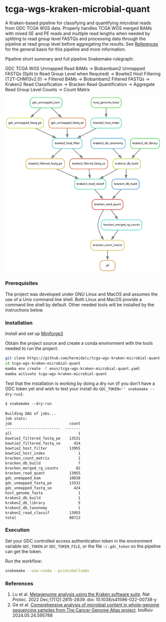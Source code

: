 # tcga-wgs-kraken-microbial-quant

A Kraken-based pipeline for classifying and quantifying microbial
reads from GDC TCGA WGS data. Properly handles TCGA WGS merged
BAMs with mixed SE and PE reads and multiple read lengths when needed
by splitting to read group level FASTQs and processing data through
the pipeline at read group level before aggregating the results.
See [References](#references) for the general basis for this pipeline
and more information.

Pipeline short summary and full pipeline Snakemake rulegraph:

GDC TCGA WGS Unmapped Read BAMs ->
Biobambam2 Unmapped FASTQs (Split to Read Group Level when Required) ->
Bowtie2 Host Filtering (T2T-CHM13v2.0) ->
Filtered BAMs ->
Biobambam2 Filtered FASTQs ->
Kraken2 Read Classification ->
Bracken Read Quantification ->
Aggregate Read Group Level Counts ->
Count Matrix

![Snakemake rule graph](tcga-wgs-kraken-microbial-quant.svg)

### Prerequisites

The project was developed under GNU Linux and MacOS and assumes the
use of a Unix command line shell. Both Linux and MacOS provide a
command line shell by default. Other needed tools will be installed
by the instructions below.

### Installation

Install and set up
[Miniforge3](https://github.com/conda-forge/miniforge#miniforge3)

Obtain the project source and create a conda environment with the tools
needed to run the project:

```bash
git clone https://github.com/hermidalc/tcga-wgs-kraken-microbial-quant.git
cd tcga-wgs-kraken-microbial-quant
mamba env create -f envs/tcga-wgs-kraken-microbial-quant.yaml
mamba activate tcga-wgs-kraken-microbial-quant
```

Test that the installation is working by doing a dry run (if you don't
have a GDC token yet and wish to test your install do
`GDC_TOKEN='' snakemake --dry-run`):

```
$ snakemake --dry-run

Building DAG of jobs...
Job stats:
job                          count
-------------------------  -------
all                              1
bowtie2_filtered_fastq_pe    13531
bowtie2_filtered_fastq_se      424
bowtie2_host_filter          13955
bowtie2_host_index               1
bracken_count_matrix             1
bracken_db_build                 7
bracken_merged_rg_counts        82
bracken_read_quant           13955
gdc_unmapped_bam             10838
gdc_unmapped_fastq_pe        13531
gdc_unmapped_fastq_se          424
host_genome_fasta                1
kraken2_db_build                 1
kraken2_db_library               5
kraken2_db_taxonomy              1
kraken2_read_classif         13955
total                        80713
```


### Execution

Set your GDC controlled access authentication token in the environment
variable `GDC_TOKEN` or `GDC_TOKEN_FILE`, or the file `~/.gdc_token`
so the pipeline can get the token.

Run the workflow:

```bash
snakemake --use-conda --printshellcmds
```

### References

1. Lu et al. [Metagenome analysis using the Kraken software suite](
    https://www.ncbi.nlm.nih.gov/pmc/articles/PMC9725748/).
Nat Protoc. 2022 Dec;17(12):2815-2839. doi: 10.1038/s41596-022-00738-y
2. Ge et al. [Comprehensive analysis of microbial content in whole-genome
sequencing samples from The Cancer Genome Atlas project](
    https://doi.org/10.1101/2024.05.24.595788). bioRxiv 2024.05.24.595788
